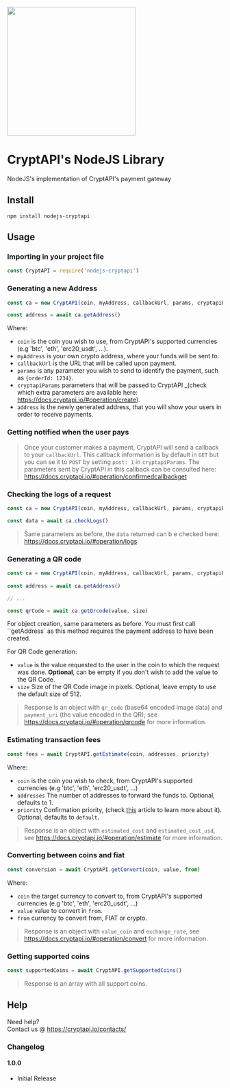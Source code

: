 [<img src="https://i.imgur.com/IfMAa7E.png" width="300"/>](image.png)

# CryptAPI's NodeJS Library
NodeJS's implementation of CryptAPI's payment gateway

## Install

```console
npm install nodejs-cryptapi
```

## Usage

### Importing in your project file

```js
const CryptAPI = require('nodejs-cryptapi')
```

### Generating a new Address

```js
const ca = new CryptAPI(coin, myAddress, callbackUrl, params, cryptapiParams)

const address = await ca.getAddress()
```

Where:

* `coin` is the coin you wish to use, from CryptAPI's supported currencies (e.g 'btc', 'eth', 'erc20_usdt', ...).
* `myAddress` is your own crypto address, where your funds will be sent to.
* `callbackUrl` is the URL that will be called upon payment.
* `params` is any parameter you wish to send to identify the payment, such as `{orderId: 1234}`.
* `cryptapiParams` parameters that will be passed to CryptAPI _(check which extra parameters are available here: https://docs.cryptapi.io/#operation/create).
* `address` is the newly generated address, that you will show your users in order to receive payments.

### Getting notified when the user pays

> Once your customer makes a payment, CryptAPI will send a callback to your `callbackUrl`. This callback information is by default in ``GET`` but you can se it to ``POST`` by setting ``post: 1`` in ``cryptapiParams``. The parameters sent by CryptAPI in this callback can be consulted here: https://docs.cryptapi.io/#operation/confirmedcallbackget

### Checking the logs of a request

```js
const ca = new CryptAPI(coin, myAddress, callbackUrl, params, cryptapiParams)

const data = await ca.checkLogs()
```
> Same parameters as before, the ```data``` returned can b e checked here: https://docs.cryptapi.io/#operation/logs

### Generating a QR code

```js
const ca = new CryptAPI(coin, myAddress, callbackUrl, params, cryptapiParams)
    
const address = await ca.getAddress()

// ...

const qrCode = await ca.getQrcode(value, size)
```
For object creation, same parameters as before. You must first call ``getAddress` as this method requires the payment address to have been created.

For QR Code generation:

* ``value`` is the value requested to the user in the coin to which the request was done. **Optional**, can be empty if you don't wish to add the value to the QR Code.
* ``size`` Size of the QR Code image in pixels. Optional, leave empty to use the default size of 512.

> Response is an object with `qr_code` (base64 encoded image data) and `payment_uri` (the value encoded in the QR), see https://docs.cryptapi.io/#operation/qrcode for more information.

### Estimating transaction fees

```js
const fees = await CryptAPI.getEstimate(coin, addresses, priority)
```
Where: 
* ``coin`` is the coin you wish to check, from CryptAPI's supported currencies (e.g 'btc', 'eth', 'erc20_usdt', ...)
* ``addresses`` The number of addresses to forward the funds to. Optional, defaults to 1.
* ``priority`` Confirmation priority, (check [this](https://support.cryptapi.io/article/how-the-priority-parameter-works) article to learn more about it). Optional, defaults to ``default``.

> Response is an object with ``estimated_cost`` and ``estimated_cost_usd``, see https://docs.cryptapi.io/#operation/estimate for more information.

### Converting between coins and fiat

```js
const conversion = await CryptAPI.getConvert(coin, value, from)
```
Where:
* ``coin`` the target currency to convert to, from CryptAPI's supported currencies (e.g 'btc', 'eth', 'erc20_usdt', ...)
* ``value`` value to convert in `from`.
* ``from`` currency to convert from, FIAT or crypto.

> Response is an object with ``value_coin`` and ``exchange_rate``, see https://docs.cryptapi.io/#operation/convert for more information.

### Getting supported coins
```js
const supportedCoins = await CryptAPI.getSupportedCoins()
```

> Response is an array with all support coins.

## Help

Need help?  
Contact us @ https://cryptapi.io/contacts/


### Changelog

#### 1.0.0
* Initial Release